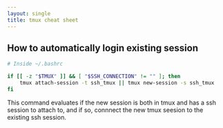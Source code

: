 ```yaml
---
layout: single
title: tmux cheat sheet
---
```


## How to automatically login existing session

```bash
# Inside ~/.bashrc

if [[ -z "$TMUX" ]] && [ "$SSH_CONNECTION" != "" ]; then
    tmux attach-session -t ssh_tmux || tmux new-session -s ssh_tmux
fi
```

This command evaluates if the new session is both in tmux and has a ssh session 
to attach to, and if so, connnect the new tmux seesion to the existing ssh session.
